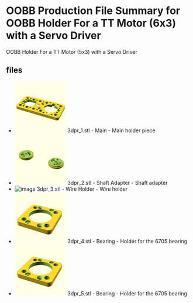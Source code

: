 # OOBB Production File Summary for OOBB Holder For a TT Motor (6x3) with a Servo Driver
OOBB Holder For a TT Motor  (5x3) with a Servo Driver
## files

* ![image](images/3dpr_1_140.png) 3dpr_1.stl  - Main - Main holder piece  
* ![image](images/3dpr_2_140.png) 3dpr_2.stl  - Shaft Adapter - Shaft adapter  
* ![image](images/3dpr_3_140.png) 3dpr_3.stl  - Wire Holder - Wire holder  
* ![image](images/3dpr_4_140.png) 3dpr_4.stl  - Bearing - Holder for the 6705 bearing  
* ![image](images/3dpr_5_140.png) 3dpr_5.stl  - Bearing - Holder for the 6705 bearing  
